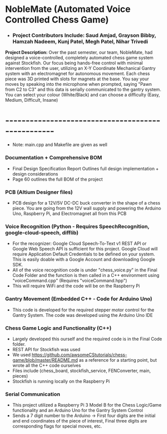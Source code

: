 # NobleMate (Automated Voice Controlled Chess Game)
- ### Project Contributors Include: Saud Amjad, Grayson Bibby, Hamzah Nadeem, Kunj Patel, Megh Patel, Nihar Trivedi

**Project Description:** Over the past semester, our team, NobleMate, had designed a voice-controlled, completely automated chess game system against Stockfish.  Our focus being hands-free control with minimal intervention from the user, utilizing an X-Y Coordinate Mechanical Gantry system with an electromagnet for autonomous movement. Each chess piece was 3D printed with slots for magnets at the base. You say your moves by speaking into the microphone when prompted, saying "Pawn from C2 to C3" and this data is serially communicated to the gantry system. You can select your colour (White/Black) and can choose a difficulty (Easy, Medium, Difficult, Insane)
# --------------------------------------------------
- Note: main.cpp and Makefile are given as well
### Documentation + Comprehensive BOM

- Final Design Specification Report Outlines full design implementation + design considerations 
- Page 60 outlines the full BOM of the project

### PCB (Altium Designer files)
- PCB design for a 12V/5V DC-DC buck converter in the shape of a chess piece. You are going from the 12V wall supply and powering the Arduino Uno, Raspberry Pi, and Electromagnet all from this PCB

### Voice Recognition (Python - Requires SpeechRecognition, google-cloud-speech, difflib)

- For the recognizer: Google Cloud Speech-To-Text v1 REST API or Google Web Speech API is sufficient for this project. Google Cloud will require Application Default Credentials to be defined on your system. This is easily doable with a Google Account and downloading Google SDK. 
- All of the voice recognition code is under "chess_voice.py" in the Final Code Folder and the function is then called in a C++ environment using "voiceCommand.cpp" (Requires "voiceCommand.hpp")
- This will require WiFi and the code will be on the Raspberry Pi

### Gantry Movement (Embedded C++ - Code for Arduino Uno)

- This code is developed for the required stepper motor control for the Gantry System. The code was developed using the Arduino Uno IDE

### Chess Game Logic and Functionality (C++)

- Largely developed this ourself and the required code is in the Final Code folder. 
- REST API for Stockfish was used 
- We used https://github.com/awsomeCStutorials/chess-game/blob/master/README.md as a reference for a starting point, but wrote all the C++ code ourselves
- Files include (chess_board, stockfish_service, FENConverter, main, pieces)
- Stockfish is running locally on the Raspberry Pi

### Serial Communication 

- This project utilized a Raspberry Pi 3 Model B for the Chess Logic/Game functionality and an Arduino Uno for the Gantry System Control
- Sends a 7 digit number to the Arduino -> First four digits are the initial and end coordinates of the piece of interest, Final three digits are corresponding flags for special moves, etc. 
